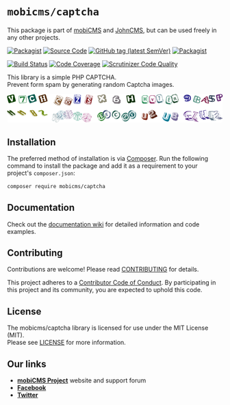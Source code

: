 # `mobicms/captcha`

This package is part of [mobiCMS](https://github.com/mobicms/mobicms) and [JohnCMS](https://github.com/simba77/johncms),
but can be used freely in any other projects.

[![Packagist](https://img.shields.io/packagist/l/mobicms/captcha)](https://packagist.org/packages/mobicms/captcha)
[![Source Code](http://img.shields.io/badge/source-mobicms/captcha-blue.svg)](https://github.com/mobicms/captcha)
[![GitHub tag (latest SemVer)](https://img.shields.io/github/tag/mobicms/captcha.svg?label=stable)](https://github.com/mobicms/captcha/releases)
[![Packagist](https://img.shields.io/packagist/dt/mobicms/captcha)](https://packagist.org/packages/mobicms/captcha)

[![Build Status](https://travis-ci.org/mobicms/captcha.svg?branch=develop)](https://travis-ci.org/mobicms/captcha)
[![Code Coverage](https://scrutinizer-ci.com/g/mobicms/captcha/badges/coverage.png?b=develop)](https://scrutinizer-ci.com/g/mobicms/captcha/?branch=develop)
[![Scrutinizer Code Quality](https://scrutinizer-ci.com/g/mobicms/captcha/badges/quality-score.png?b=develop)](https://scrutinizer-ci.com/g/mobicms/captcha/?branch=develop)

This library is a simple PHP CAPTCHA.  
Prevent form spam by generating random Captcha images.

![Captchas examples](resources/example/captcha_example.png)


## Installation

The preferred method of installation is via [Composer](http://getcomposer.org). Run the following
command to install the package and add it as a requirement to your project's
`composer.json`:

```bash
composer require mobicms/captcha
```


## Documentation

Check out the [documentation wiki](https://github.com/mobicms/captcha/wiki) for detailed information
and code examples.


## Contributing

Contributions are welcome! Please read [CONTRIBUTING](https://github.com/mobicms/captcha/blob/develop/.github/CONTRIBUTING.md) for details.  

This project adheres to a [Contributor Code of Conduct](https://github.com/mobicms/captcha/blob/develop/.github/CODE_OF_CONDUCT.md).
By participating in this project and its community, you are expected to uphold this code.


## License

The mobicms/captcha library is licensed for use under the MIT License (MIT).  
Please see [LICENSE](https://github.com/mobicms/captcha/blob/master/LICENSE) for more information.


## Our links
- [**mobiCMS Project**](https://mobicms.org) website and support forum
- [**Facebook**](https://www.facebook.com/mobicms)
- [**Twitter**](https://twitter.com/mobicms)
